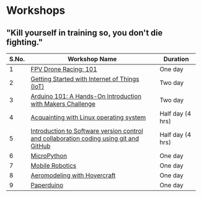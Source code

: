 # Workshops
## **"Kill yourself in training so, you don't die fighting."**
|S.No.|Workshop Name|Duration|
|---|---|---|
|1|[FPV Drone Racing: 101](https://github.com/Team-SDIoT/SDIoT_Events/tree/master/Workshops/FPV-Drone-Racing-101)|One day|
|2|[Getting Started with Internet of Things (IoT)](https://github.com/Team-SDIoT/SDIoT_Events/tree/master/Workshops/Getting%20Started%20with%20Internet%20of%20Things%20-IoT)|Two day|
|3|[Arduino 101: A Hands-On Introduction with Makers Challenge](https://github.com/Team-SDIoT/SDIoT_Events/tree/master/Workshops/Linux-Operating-System-101)|Two day|
|4|[Acquainting with Linux operating system](https://github.com/Team-SDIoT/SDIoT_Events/tree/master/Workshops/Linux-Operating-System-101)|Half day (4 hrs)|
|5|[Introduction to Software version control and collaboration coding using git and GitHub](https://github.com/Team-SDIoT/SDIoT_Events/tree/master/Workshops/Introduction-to-Github)|Half day (4 hrs)|
|6|[MicroPython](https://github.com/Team-SDIoT/SDIoT_Events/tree/master/Workshops/Micro-Python)|One day|
|7|[Mobile Robotics](https://github.com/Team-SDIoT/SDIoT_Events/tree/master/Workshops/Mobile%20Robotics)|One day|
|8|[Aeromodeling with Hovercraft](https://github.com/Team-SDIoT/SDIoT_Events/tree/master/Workshops/Aeromodeling%20with%20Hovercraft)|One day|
|9|[Paperduino](https://github.com/Team-SDIoT/SDIoT_Events/tree/master/Workshops/Paperduino)|One day|
